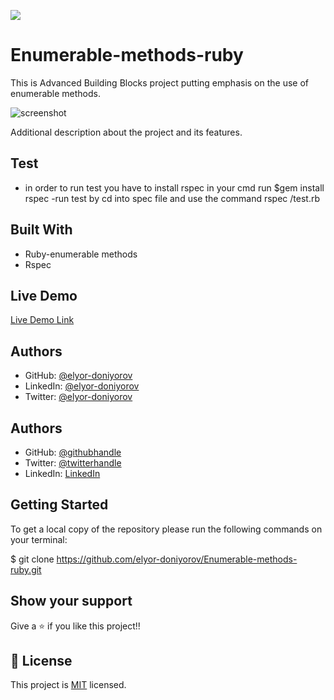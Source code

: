 ![](https://img.shields.io/badge/Microverse-blueviolet)

# Enumerable-methods-ruby

 This is Advanced Building Blocks project putting emphasis on the use of enumerable methods.

![screenshot](Screenshot.png)

Additional description about the project and its features.

## Test
- in order to run test you have to install rspec in your cmd run $gem install rspec
-run test by cd into spec file and use the command      rspec /test.rb

## Built With

- Ruby-enumerable methods
- Rspec

## Live Demo

[Live Demo Link](https://el28dev.github.io/Enumerable-methods-ruby/)

## Authors

- GitHub: [@elyor-doniyorov](https://github.com/elyor-doniyorov)
- LinkedIn: [@elyor-doniyorov](https://www.linkedin.com/in/elyor-doniyorov/)
- Twitter: [@elyor-doniyorov](https://twitter.com/elyor-doniyorov)

## Authors

- GitHub: [@githubhandle](https://github.com/ashraffares/http-ashraffares.github.io-)
- Twitter: [@twitterhandle](https://twitter.com/Fares09301164)
- LinkedIn: [LinkedIn](https://www.linkedin.com/in/fares-ashraf-382a35176/)

## Getting Started

To get a local copy of the repository please run the following commands on your terminal:

$ git clone https://github.com/elyor-doniyorov/Enumerable-methods-ruby.git

## Show your support

Give a ⭐️ if you like this project!!

## 📝 License

This project is [MIT](LICENSE) licensed.
